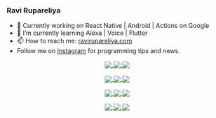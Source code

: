### Ravi Rupareliya

- 🔭 Currently working on React Native | Android | Actions on Google
- 🌱 I’m currently learning Alexa | Voice | Flutter
- 📫 How to reach me: [ravirupareliya.com](https://ravirupareliya.com)
- Follow me on [Instagram](https://www.instagram.com/ravi.rupareliya/) for programming tips and news.

<a href="https://www.instagram.com/ravi.rupareliya/" target="_blank">
<!-- insta-feed:START-->
<p align="center">
<img align="center" src=https://scontent-iad3-1.cdninstagram.com/v/t51.2885-15/327550959_1292206241325951_2492268949373342933_n.webp?stp=dst-jpg_e35_s150x150&_nc_ht=scontent-iad3-1.cdninstagram.com&_nc_cat=103&_nc_ohc=bC_7ECoN7UUAX8B9Vqk&edm=AKEQFekBAAAA&ccb=7-5&oh=00_AfDxBBdNiqfKBf5cnM0tasm9LBXi6p-jqshLv7nPUv-RMQ&oe=643424B6&_nc_sid=035b3a />
<img align="center" src=https://scontent-iad3-1.cdninstagram.com/v/t51.2885-15/326256887_1216267405629782_5084984015649362726_n.webp?stp=dst-jpg_e35_s150x150&_nc_ht=scontent-iad3-1.cdninstagram.com&_nc_cat=102&_nc_ohc=ab-6Rgc732cAX90zHGC&edm=AKEQFekBAAAA&ccb=7-5&oh=00_AfALnVe_EIwxso5mtIMxABb-rC6qB67jhUskrZ98SYhXOA&oe=64332C2F&_nc_sid=035b3a />
<img align="center" src=https://scontent-iad3-1.cdninstagram.com/v/t51.2885-15/324847574_671752137982456_540356321904405085_n.webp?stp=dst-jpg_e35_s150x150&_nc_ht=scontent-iad3-1.cdninstagram.com&_nc_cat=104&_nc_ohc=J9xGtVxz_9sAX8OO-Vf&edm=AKEQFekBAAAA&ccb=7-5&oh=00_AfAhNhYSJPHDs2WYBPAotuAixrl1AXVSvwmT7fzGZZ7Nxg&oe=6434AE1E&_nc_sid=035b3a />
</p>
<p align="center">
<img align="center" src=https://scontent-iad3-1.cdninstagram.com/v/t51.2885-15/323103557_1578566989253281_6253889369928417640_n.webp?stp=dst-jpg_e35_s150x150&_nc_ht=scontent-iad3-1.cdninstagram.com&_nc_cat=101&_nc_ohc=P6VGney5Up0AX-Ac4e3&edm=AKEQFekBAAAA&ccb=7-5&oh=00_AfCIZ8FAROk7KDVAkLkyqwWhSbmhdhgCDDBpdlo-zWYbIg&oe=64347AB5&_nc_sid=035b3a />
<img align="center" src=https://scontent-iad3-1.cdninstagram.com/v/t51.2885-15/241172230_146598524308348_2627229086716801357_n.jpg?stp=dst-jpg_e35_s150x150&_nc_ht=scontent-iad3-1.cdninstagram.com&_nc_cat=104&_nc_ohc=CVQ0PTfCCrUAX89qs-7&edm=AKEQFekBAAAA&ccb=7-5&oh=00_AfBWAgvaSitrmDgbn-MhNELwlKxGHwCMpppyO1j2Kzt7Gg&oe=6434A401&_nc_sid=035b3a />
<img align="center" src=https://scontent-iad3-1.cdninstagram.com/v/t51.2885-15/122425343_1572645589603046_1626634953961554534_n.jpg?stp=dst-jpg_e35_s150x150&_nc_ht=scontent-iad3-1.cdninstagram.com&_nc_cat=102&_nc_ohc=b6OhQ2-yWDEAX9ijeEO&edm=AKEQFekBAAAA&ccb=7-5&oh=00_AfDwLquCG-0gstbKD9mbbERhgwHRHSJvZV4oF4te_zg1WA&oe=6434618B&_nc_sid=035b3a />
</p>
<p align="center">
<img align="center" src=https://scontent-iad3-1.cdninstagram.com/v/t51.2885-15/119471335_3325605627530848_5783608158621298966_n.jpg?stp=dst-jpg_e35_s150x150&_nc_ht=scontent-iad3-1.cdninstagram.com&_nc_cat=104&_nc_ohc=oJ7ly8un2Y4AX-cC84v&edm=AKEQFekBAAAA&ccb=7-5&oh=00_AfDWlx-0E-RMeXA6OYguvL8NJd3zA8Pyvj9pTaA3zoikcw&oe=64340E8B&_nc_sid=035b3a />
<img align="center" src=https://scontent-iad3-1.cdninstagram.com/v/t51.2885-15/118735524_155532192843864_2438830621806811548_n.jpg?stp=dst-jpg_e35_s150x150&_nc_ht=scontent-iad3-1.cdninstagram.com&_nc_cat=100&_nc_ohc=HqFtogjzp-MAX8aN9DC&edm=AKEQFekBAAAA&ccb=7-5&oh=00_AfBV2O3BKDXoUhu9lBEtVgsbf48GV3Ih0j45uFDkoU6A1A&oe=6433F8A2&_nc_sid=035b3a />
<img align="center" src=https://scontent-iad3-1.cdninstagram.com/v/t51.2885-15/118358282_793232521422249_4194198869826492121_n.jpg?stp=dst-jpg_e35_s150x150&_nc_ht=scontent-iad3-1.cdninstagram.com&_nc_cat=109&_nc_ohc=mnMCDSHlxdgAX8e9hhP&edm=AKEQFekBAAAA&ccb=7-5&oh=00_AfBSkMZTFlFT4AP_h9zqZPDLGF99aIx1pB8gc6bmA9JMmw&oe=64335378&_nc_sid=035b3a />
</p>
<p align="center">
<img align="center" src=https://scontent-iad3-1.cdninstagram.com/v/t51.2885-15/118083536_653646245259286_4437462516989252087_n.jpg?stp=dst-jpg_e35_s150x150&_nc_ht=scontent-iad3-1.cdninstagram.com&_nc_cat=110&_nc_ohc=mQpXLAQUvxQAX-t0xcr&edm=AKEQFekBAAAA&ccb=7-5&oh=00_AfDo8V3wE_nw-psNe4TzMYBqHKJFnBIInEJ48B3zmR5RhA&oe=643388D8&_nc_sid=035b3a />
<img align="center" src=https://scontent-iad3-1.cdninstagram.com/v/t51.2885-15/118175330_604822603490734_6882222491011634628_n.jpg?stp=dst-jpg_e35_s150x150&_nc_ht=scontent-iad3-1.cdninstagram.com&_nc_cat=110&_nc_ohc=g_QgkmW209oAX80R4nO&edm=AKEQFekBAAAA&ccb=7-5&oh=00_AfBzWPwFF7pjZR4YcfwedmDhIW29Ixoy5Ty1IGUcYS_c_g&oe=643369BB&_nc_sid=035b3a />
<img align="center" src=https://scontent-iad3-1.cdninstagram.com/v/t51.2885-15/117801930_118850686597100_8281062695853943386_n.jpg?stp=dst-jpg_e35_s150x150&_nc_ht=scontent-iad3-1.cdninstagram.com&_nc_cat=108&_nc_ohc=YQcsJSB13y8AX880rNU&edm=AKEQFekBAAAA&ccb=7-5&oh=00_AfDM9sIT3lr-lYgdZNWl9s0LWzkgjFhc3EwZVvfE9peKdA&oe=643384F4&_nc_sid=035b3a />
</p>

<!-- insta-feed:END-->
</a>
